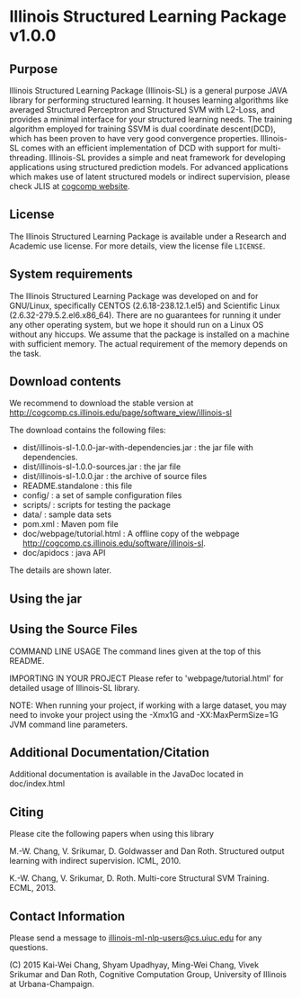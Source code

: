 Illinois Structured Learning Package v1.0.0
===========================================

Purpose
-------

Illinois Structured Learning Package (Illinois-SL) is a general purpose JAVA 
library for performing structured learning. It houses learning algorithms like
averaged Structured Perceptron and Structured SVM with L2-Loss, and provides 
a minimal interface for your structured learning needs. The training algorithm 
employed for training SSVM is dual coordinate descent(DCD), which has been 
proven to have very good convergence properties. Illinois-SL comes with an 
efficient implementation of DCD with support for multi-threading. Illinois-SL
provides a simple and neat framework for developing applications using 
structured prediction models. For advanced applications which makes use of
latent structured models or indirect supervision, please check JLIS at [cogcomp
website](http://cogcomp.cs.illinois.edu/page/software_view/JLIS).

License
--------
The Illinois Structured Learning Package is available under a Research
and Academic use license. For more details, view the license file `LICENSE`.


System requirements
----------------------------

The Illinois Structured Learning Package was developed on and for
GNU/Linux, specifically CENTOS (2.6.18-238.12.1.el5) and Scientific
Linux (2.6.32-279.5.2.el6.x86_64). There are no guarantees for running
it under any other operating system, but we hope it should run on a
Linux OS without any hiccups. We assume that the package is installed
on a machine with sufficient memory. The actual requirement of the
memory depends on the task.

Download contents
----------------------------
We recommend to download the stable version at
http://cogcomp.cs.illinois.edu/page/software_view/illinois-sl

The download contains the following files:
- dist/illinois-sl-1.0.0-jar-with-dependencies.jar :  the jar file with dependencies.
- dist/illinois-sl-1.0.0-sources.jar : the jar file
- dist/illinois-sl-1.0.0.jar : the archive of source files
- README.standalone : this file
- config/ : a set of sample configuration files
- scripts/ : scripts for testing the package
- data/ : sample data sets
- pom.xml : Maven pom file
- doc/webpage/tutorial.html : A offline copy of the webpage http://cogcomp.cs.illinois.edu/software/illinois-sl. 
- doc/apidocs : java API

The details are shown later.

Using the jar
----------------------------


Using the Source Files
-----------------------

COMMAND LINE USAGE
The command lines given at the top of this README.


IMPORTING IN YOUR PROJECT
Please refer to 'webpage/tutorial.html' for detailed usage of Illinois-SL
library. 

NOTE:
When running your project, if working with a large dataset,
you may need to invoke your project using the -Xmx1G and -XX:MaxPermSize=1G
JVM command line parameters. 


Additional Documentation/Citation
---------------------

Additional documentation is available in the JavaDoc located in doc/index.html


Citing
------
Please cite the following papers when using this library

M.-W. Chang, V. Srikumar, D. Goldwasser and Dan Roth. 
Structured output learning with indirect supervision. 
ICML, 2010.

K.-W. Chang, V. Srikumar, D. Roth. 
Multi-core Structural SVM Training.
ECML, 2013.


Contact Information
------------

Please send a message to illinois-ml-nlp-users@cs.uiuc.edu for any
questions.

(C) 2015 Kai-Wei Chang, Shyam Upadhyay, Ming-Wei Chang, Vivek Srikumar and Dan Roth, 
Cognitive Computation Group, University of Illinois at Urbana-Champaign.

